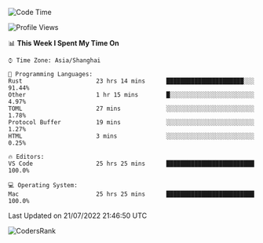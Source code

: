 <!--START_SECTION:waka-->
![Code Time](http://img.shields.io/badge/Code%20Time-1%2C524%20hrs%2033%20mins-blue)

![Profile Views](http://img.shields.io/badge/Profile%20Views-17-blue)

📊 **This Week I Spent My Time On** 

```text
⌚︎ Time Zone: Asia/Shanghai

💬 Programming Languages: 
Rust                     23 hrs 14 mins      ██████████████████████░░░   91.44% 
Other                    1 hr 15 mins        █░░░░░░░░░░░░░░░░░░░░░░░░   4.97% 
TOML                     27 mins             ░░░░░░░░░░░░░░░░░░░░░░░░░   1.78% 
Protocol Buffer          19 mins             ░░░░░░░░░░░░░░░░░░░░░░░░░   1.27% 
HTML                     3 mins              ░░░░░░░░░░░░░░░░░░░░░░░░░   0.25%

🔥 Editors: 
VS Code                  25 hrs 25 mins      █████████████████████████   100.0%

💻 Operating System: 
Mac                      25 hrs 25 mins      █████████████████████████   100.0%

```


 Last Updated on 21/07/2022 21:46:50 UTC
<!--END_SECTION:waka-->

![CodersRank](https://cr-skills-chart-widget.azurewebsites.net/api/api?username=BugenZhao&padding=16&tooltip=true&branding=false&sort-by-score=true&skills=Rust%2C%20Swift%2C%20C%2C%20TypeScript%2C%20Java%2C%20Go%2C%20Dart%2C%20C%2B%2B%2C%20Python%2C%20Assembly%2C%20Shell%2C%20Kotlin)
